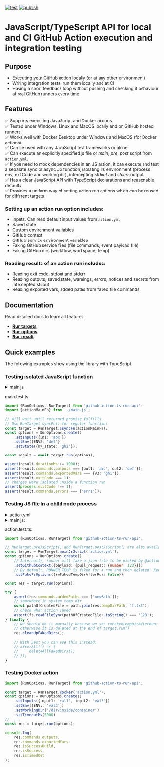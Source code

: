 [![test](https://github.com/cardinalby/github-action-ts-run-api/actions/workflows/test.yml/badge.svg)](https://github.com/cardinalby/github-action-ts-run-api/actions/workflows/test.yml)
[![publish](https://github.com/cardinalby/github-action-ts-run-api/actions/workflows/npm-publish.yml/badge.svg)](https://github.com/cardinalby/github-action-ts-run-api/actions/workflows/npm-publish.yml)

# JavaScript/TypeScript API for local and CI GitHub Action execution and integration testing

## Purpose

* Executing your GitHub action locally (or at any other environment)
* Writing integration tests, run them locally and at CI
* Having a short feedback loop without pushing and checking it behaviour at real GitHub runners every time.

## Features

✅ Supports executing JavaScript and Docker actions.<br>
✅ Tested under Windows, Linux and MacOS locally and on GitHub hosted runners.<br>
✅ Works well with Docker Desktop under Windows and MacOS (for Docker actions).<br>
✅ Can be used with any JavaScript test frameworks or alone.<br>
✅ Can execute an explicitly specified js file or _main_, _pre_, _post_ script from `action.yml`.<br>
✅ If you need to mock dependencies in an JS action, it can execute and test a separate sync or async JS function, 
isolating its environment (process env, exitCode and working dir), intercepting _stdout_ and _stderr_ output.<br>
✅ Has a clear JavaScript API with TypeScript declarations and reasonable defaults<br>
✅ Provides a uniform way of setting action run options which can be reused for different targets

### Setting up an action run option includes:

* Inputs. Can read default input values from `action.yml`
* Saved state
* Custom environment variables
* GitHub context
* GitHub service environment variables
* Faking GitHub service files (file commands, event payload file)
* Faking GitHub dirs (workflow, workspace, temp)

### Reading results of an action run includes:

* Reading exit code, stdout and stderr
* Reading outputs, saved state, warnings, errors, notices and secrets from intercepted stdout
* Reading exported vars, added paths from faked file commands

## Documentation

Read detailed docs to learn all features:
* **[Run targets](./docs/run-targets.md)**
* **[Run options](./docs/run-options.md)**
* **[Run result](./docs/run-result.md)**

## Quick examples

The following examples show using the library with TypeScript.

### Testing isolated JavaScript function
<details>
<summary>main.js</summary>
    
```js
const core = require("@actions/core");

export async function actionMainFn() {
core.setOutput('out1', core.getInput('in1'));
core.setOutput('out2', process.env.ENV2);
core.exportVariable('v3', core.getState('my_state'));
// writes to errors and sets process.exitCode to 1
return new Promise(resolve => setTimeout(() => {
    core.setFailed('err1');
    resolve();
    }, 1000));    
}
```

</details>

main.test.ts:
```ts
import {RunOptions, RunTarget} from 'github-action-ts-run-api';
import {actionMainFn} from './main.js';

// Will wait until returned promise fulfills. 
// Use RunTarget.syncFn() for regular functions
const target = RunTarget.asyncFn(actionMainFn);
const options = RunOptions.create()
    .setInputs({in1: 'abc'})
    .setEnv({ENV2: 'def'})
    .setState({my_state: 'ghi'});

const result = await target.run(options);

assert(result.durationMs >= 1000);
assert(result.commands.outputs === {out1: 'abc', out2: 'def'});
assert(result.commands.exportedVars === {v3: 'ghi'});
assert(result.exitCode === 1);
// changes were isolated inside a function run
assert(process.exitCode !== 1);
assert(result.commands.errors === ['err1']);
```

### Testing JS file in a child node process
<details>
<summary>action.yml</summary>

```yaml
name: 'test'
# ...
runs:
  using: 'node16'
  main: 'main.js'
```

</details>

<details>
<summary>main.js:</summary>

```js
const core = require("@actions/core");
const context = require('@actions/github').context;
const fs = require('fs');

core.addPath('newPath');
fs.writeFileSync(
    path.join(process.env.RUNNER_TEMP, 'f.txt'),
    context.payload.pull_request.number.toString()
);
```

</details>

action.test.ts:
```ts
import {RunOptions, RunTarget} from 'github-action-ts-run-api';

// RunTarget.preJsScript() and RunTarget.postJsScript() are also available
const target = RunTarget.mainJsScript('action.yml');
const options = RunOptions.create()
    // Internally, runner will fake a json file to be picked by @actions/github
    .setGithubContext({payload: {pull_request: {number: 123}}})
    // By default, RUNNER_TEMP is faked for a run and then deleted. Keep it
    .setFakeFsOptions({rmFakedTempDirAfterRun: false});

const res = target.run(options);

try {
    assert(res.commands.addedPaths === ['newPath']);
    // somewhere in system temp dir
    const pathOfCreatedFile = path.join(res.tempDirPath, 'f.txt');
    // check what action saved
    assert(fs.readFileSync(pathOfCreatedFile).toString() === '123');
} finally {
    // we should do it manually because we set rmFakedTempDirAfterRun: false
    // otherwise it is deleted at the end of target.run()
    res.cleanUpFakedDirs();
    
    // With Jest you can use this instead:
    // afterAll(() => { 
    //     deleteAllFakedDirs(); 
    // });
}
```

### Testing Docker action

```ts
import {RunOptions, RunTarget} from 'github-action-ts-run-api';

const target = RunTarget.docker('action.yml');
const options = RunOptions.create()
    .setInputs({input1: 'val1', input2: 'val2'})    
    .setEnv({ENV1: 'val3'})
    .setWorkingDir('/dir/inside/container')
    .setTimeoutMs(5000)
//  ...
const res = target.run(options);

console.log(
    res.commands.outputs,
    res.commands.exportedVars,
    res.isSuccessBuild,
    res.isSuccess,
    res.isTimedOut
);
```
